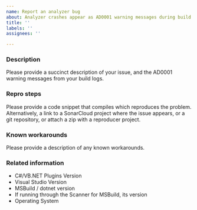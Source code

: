 ```yaml
---
name: Report an analyzer bug
about: Analyzer crashes appear as AD0001 warning messages during build.
title: ''
labels: ''
assignees: ''

---
```


### Description

Please provide a succinct description of your issue, and the AD0001 warning messages from your build logs.

### Repro steps

Please provide a code snippet that compiles which reproduces the problem. Alternatively, a link to a SonarCloud project where the issue appears, or a git repository, or attach a zip with a reproducer project.

### Known workarounds

Please provide a description of any known workarounds.

### Related information

* C#/VB.NET Plugins Version
* Visual Studio Version
* MSBuild / dotnet version
* If running through the Scanner for MSBuild, its version
* Operating System
